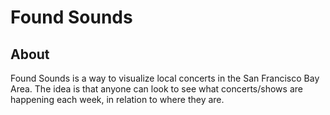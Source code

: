 # Found Sounds
## About
Found Sounds is a way to visualize local concerts in the San Francisco Bay Area. The idea is that anyone can look to see what concerts/shows are happening each week, in relation to where they are. 
